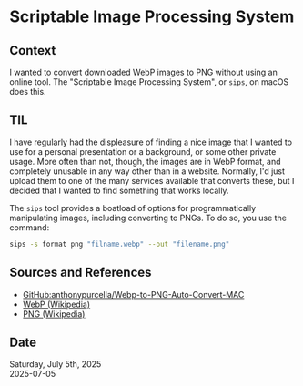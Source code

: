 # Scriptable Image Processing System

## Context
I wanted to convert downloaded WebP images to PNG without using an online tool. The "Scriptable Image Processing System", or `sips`, on macOS does this.

## TIL
I have regularly had the displeasure of finding a nice image that I wanted to use for a personal presentation or a background, or some other private usage. More often than not, though, the images are in WebP format, and completely unusable in any way other than in a website. Normally, I'd just upload them to one of the many services available that converts these, but I decided that I wanted to find something that works locally. 

The `sips` tool provides a boatload of options for programmatically manipulating images, including converting to PNGs. To do so, you use the command:

```bash
sips -s format png "filname.webp" --out "filename.png" 
```

## Sources and References
* [GitHub:anthonypurcella/Webp-to-PNG-Auto-Convert-MAC](https://github.com/anthonypurcella/Webp-to-PNG-Auto-Convert-MAC)
* [WebP (Wikipedia)](https://en.wikipedia.org/wiki/WebP)
* [PNG (Wikipedia)](https://en.wikipedia.org/wiki/PNG)

## Date
Saturday, July  5th, 2025  
2025-07-05  
